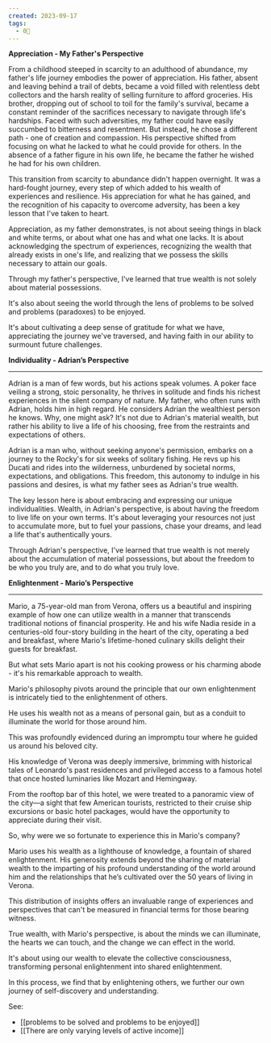 ```yaml
---
created: 2023-09-17
tags:
  - 0🌲
---
```

**Appreciation - My Father's Perspective**

From a childhood steeped in scarcity to an adulthood of abundance, my father's life journey embodies the power of appreciation. His father, absent and leaving behind a trail of debts, became a void filled with relentless debt collectors and the harsh reality of selling furniture to afford groceries. His brother, dropping out of school to toil for the family's survival, became a constant reminder of the sacrifices necessary to navigate through life's hardships. Faced with such adversities, my father could have easily succumbed to bitterness and resentment. But instead, he chose a different path - one of creation and compassion. His perspective shifted from focusing on what he lacked to what he could provide for others. In the absence of a father figure in his own life, he became the father he wished he had for his own children.

This transition from scarcity to abundance didn't happen overnight. It was a hard-fought journey, every step of which added to his wealth of experiences and resilience. His appreciation for what he has gained, and the recognition of his capacity to overcome adversity, has been a key lesson that I've taken to heart.

Appreciation, as my father demonstrates, is not about seeing things in black and white terms, or about what one has and what one lacks. It is about acknowledging the spectrum of experiences, recognizing the wealth that already exists in one's life, and realizing that we possess the skills necessary to attain our goals.

Through my father's perspective, I've learned that true wealth is not solely about material possessions.

It's also about seeing the world through the lens of problems to be solved and problems (paradoxes) to be enjoyed.

It's about cultivating a deep sense of gratitude for what we have, appreciating the journey we've traversed, and having faith in our ability to surmount future challenges.

****Individuality - Adrian’s Perspective****

---

Adrian is a man of few words, but his actions speak volumes. A poker face veiling a strong, stoic personality, he thrives in solitude and finds his richest experiences in the silent company of nature. My father, who often runs with Adrian, holds him in high regard. He considers Adrian the wealthiest person he knows. Why, one might ask? It's not due to Adrian's material wealth, but rather his ability to live a life of his choosing, free from the restraints and expectations of others.

Adrian is a man who, without seeking anyone's permission, embarks on a journey to the Rocky's for six weeks of solitary fishing. He revs up his Ducati and rides into the wilderness, unburdened by societal norms, expectations, and obligations. This freedom, this autonomy to indulge in his passions and desires, is what my father sees as Adrian's true wealth.

The key lesson here is about embracing and expressing our unique individualities. Wealth, in Adrian's perspective, is about having the freedom to live life on your own terms. It's about leveraging your resources not just to accumulate more, but to fuel your passions, chase your dreams, and lead a life that's authentically yours.

Through Adrian's perspective, I've learned that true wealth is not merely about the accumulation of material possessions, but about the freedom to be who you truly are, and to do what you truly love.

************************************************************************Enlightenment - Mario’s Perspective************************************************************************

---

Mario, a 75-year-old man from Verona, offers us a beautiful and inspiring example of how one can utilize wealth in a manner that transcends traditional notions of financial prosperity. He and his wife Nadia reside in a centuries-old four-story building in the heart of the city, operating a bed and breakfast, where Mario's lifetime-honed culinary skills delight their guests for breakfast.

But what sets Mario apart is not his cooking prowess or his charming abode - it's his remarkable approach to wealth.

Mario's philosophy pivots around the principle that our own enlightenment is intricately tied to the enlightenment of others.

He uses his wealth not as a means of personal gain, but as a conduit to illuminate the world for those around him.

This was profoundly evidenced during an impromptu tour where he guided us around his beloved city.

His knowledge of Verona was deeply immersive, brimming with historical tales of Leonardo's past residences and privileged access to a famous hotel that once hosted luminaries like Mozart and Hemingway.

From the rooftop bar of this hotel, we were treated to a panoramic view of the city—a sight that few American tourists, restricted to their cruise ship excursions or basic hotel packages, would have the opportunity to appreciate during their visit.

So, why were we so fortunate to experience this in Mario's company?

Mario uses his wealth as a lighthouse of knowledge, a fountain of shared enlightenment. His generosity extends beyond the sharing of material wealth to the imparting of his profound understanding of the world around him and the relationships that he’s cultivated over the 50 years of living in Verona.

This distribution of insights offers an invaluable range of experiences and perspectives that can't be measured in financial terms for those bearing witness.

True wealth, with Mario's perspective, is about the minds we can illuminate, the hearts we can touch, and the change we can effect in the world.

It's about using our wealth to elevate the collective consciousness, transforming personal enlightenment into shared enlightenment.

In this process, we find that by enlightening others, we further our own journey of self-discovery and understanding.


See: 

- [[problems to be solved and problems to be enjoyed]]
- [[There are only varying levels of active income]]